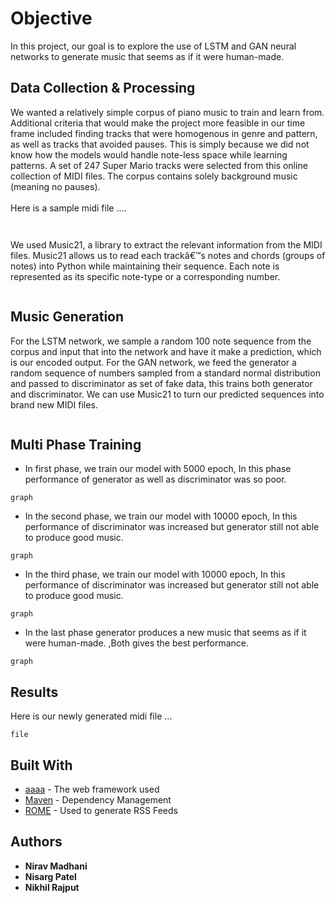 # Objective
 In this project, our goal is to explore the use of LSTM and GAN neural networks to generate music that seems as if it were human-made.

## Data Collection & Processing

  We wanted a relatively simple corpus of piano music to train and learn from. Additional criteria that would make the project more feasible in our time frame included finding tracks that were homogenous in genre and pattern, as well as tracks that avoided pauses. This is simply because we did not know how the models would handle note-less space while learning patterns. A set of 247 Super Mario tracks were selected from this online collection of MIDI files. The corpus contains solely background music (meaning no pauses).\
\
Here is a sample midi file ....
```


```
We used Music21, a library to extract the relevant information from the MIDI files. Music21 allows us to read each trackâ€™s notes and chords (groups of notes) into Python while maintaining their sequence. Each note is represented as its specific note-type or a corresponding number.
```
```

## Music Generation

For the LSTM network, we sample a random 100 note sequence from the corpus and input that into the network and have it make a prediction, which is our encoded output. For the GAN network, we feed the generator a random sequence of numbers sampled from a standard normal distribution and passed to discriminator as set of fake data, this trains both generator and discriminator. We can use Music21 to turn our predicted sequences into brand new MIDI files.
```

```

## Multi Phase Training

* In first phase, we train our model with 5000 epoch, In this phase performance of generator as well as discriminator was so poor.


```
graph
```

* In the second phase, we train our model with 10000 epoch, In this performance of discriminator was increased but generator still not able to produce good music.

```
graph
```

* In the third phase, we train our model with 10000 epoch, In this performance of discriminator was increased but generator still not able to produce good music.

```
graph
```

* In the last phase generator produces a new music that seems as if it were human-made.
 ,Both gives the best performance.

```
graph
```
## Results

Here is our newly generated midi file ...
```
file
```

## Built With

* [aaaa](http://www.dropwizard.io/1.0.2/docs/) - The web framework used
* [Maven](https://maven.apache.org/) - Dependency Management
* [ROME](https://rometools.github.io/rome/) - Used to generate RSS Feeds

## Authors

* **Nirav Madhani**
* **Nisarg Patel**
* **Nikhil Rajput**
